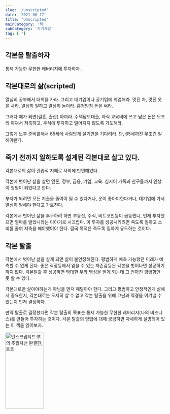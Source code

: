 ```yaml
---
slug: '/unscripted'
date: '2021-06-17'
title: 'Unscripted'
mainCategory: '책'
subCategory: '자기계발'
tag: ['']
---
```


## 각본을 탈출하자

통제 가능한 무한한 레버리지에 투자하자 .

## 각본대로의 삶(scripted)

열심히 공부해서 대학을 가라. 그리고 대기업이나 공기업에 취업해라.
멋진 차, 멋진 옷을 사라. 열심히 일하고 열심히 놀아라. 흥청망청 돈을 써라.

그러다 때가 되면(결혼, 출산) 아껴라. 주택담보대출, 자식 교육비에 쓰고 남은 돈은 모조리 아껴서 저축하고, 주식에 투자하고 떨어지지 않도록 기도해라.

그렇게 노후 준비를해서 65세에 사람답게 살기만을 기다려라. 단, 65세까진 무조건 일해야한다.

## 죽기 전까지 일하도록 설계된 각본대로 살고 있다.

각본대로의 삶이 관습적 지혜로 사회에 만연해있다.

각본에 벗어난 삶을 살면 언론, 정부, 금융, 기업, 교육. 심지어 가족과 친구들까지 인생이 엉망이 되었다고 한다.

부자가 되려면 모든 지출을 줄여야 될 수 있다거나, 운이 좋아야한다거나, 대기업에 가서 열심히 일해야 한다고 가르친다.

각본에서 벗어난 삶을 추구하려 하면 부동산, 주식, 비트코인등이 급등했니, 언제 투자했으면 얼마를 벌었니라는 이야기로 시끄럽다. 이 투자를 성공시키려면 죽도록 일하고 소비를 줄여 저축을 해야했어야 한다. 결국 목적은 죽도록 일하게 유도하는 것이다.

## 각본 탈출

각본에서 벗어난 삶을 살게 되면 삶이 불안정해진다. 평범하게 예측 가능했던 미래가 예측할 수 없게 된다. 좋은 직장등에서 얻을 수 있는 자존감등은 각본을 벗어나면 성공하기 까지 없다. 각본탈출 후 성공하면 막대한 부와 명성을 얻게 되는데 그 전까진 평범함만 못 할 수 있다.

각본대로만 살아야하는게 아님을 먼저 깨달아야 한다. 그리고 평범하고 안정적인게 삶에서 중요한지, 각본대로는 도저히 살 수 없고 각본 탈출을 위해 고난과 역경을 이겨낼 수 있는지 먼저 결정하자.

만약 탈출로 결정했다면 각본 탈출의 목표는 통제 가능한 무한한 레버리지(나의 비즈니스)를 만들어 투자하는 것이다. 각본 탈출의 방법에 대해 궁금하면 자세하게 설명되어 있는 이 책을 읽어보자.

<a href="https://coupa.ng/b1Vl5x" target="_blank" referrerpolicy="unsafe-url"><img src="https://static.coupangcdn.com/image/affiliate/banner/f27386994053ec748d335cef6cfaab3f@2x.jpg" alt="언스크립티드:부의 추월차선 완결판, 토트" width="120" height="240"></a>
